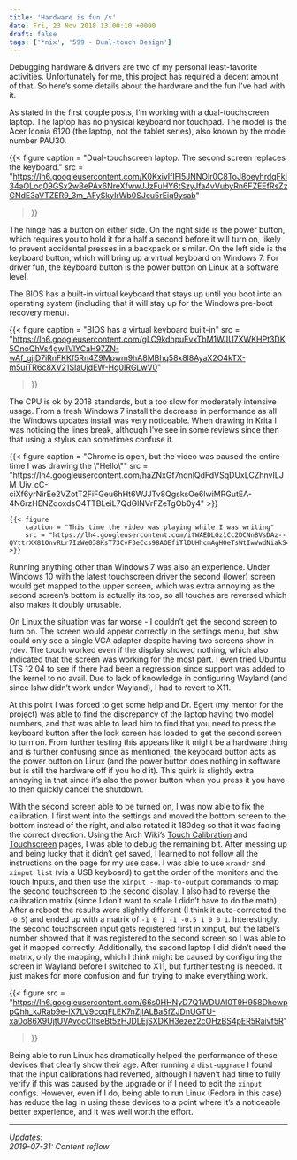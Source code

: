 ```yaml
---
title: 'Hardware is fun /s'
date: Fri, 23 Nov 2018 13:00:10 +0000
draft: false
tags: ['*nix', '599 - Dual-touch Design']
---
```


Debugging hardware & drivers are two of my personal least-favorite activities. Unfortunately for me, this project has required a decent amount of that. So here’s some details about the hardware and the fun I’ve had with it.

<!--more-->

As stated in the first couple posts, I’m working with a dual-touchscreen laptop. The laptop has no physical keyboard nor touchpad. The model is the Acer Iconia 6120 (the laptop, not the tablet series), also known by the model number PAU30.

{{< figure
    caption = "Dual-touchscreen laptop. The second screen replaces the keyboard."
    src = "https://lh6.googleusercontent.com/K0KxivIfIFl5JNNOlr0C8ToJ8oeyhrdqFkI34aOLoq09GSx2wBePAx6NreXfwwJJzFuHY6tSzyJfa4vVubyRn6FZEEfRsZzGNdE3aVTZER9_3m_AFySkyIrWb0SJeu5rEiq9ysab"
>}}

The hinge has a button on either side. On the right side is the power button, which requires you to hold it for a half a second before it will turn on, likely to prevent accidental presses in a backpack or similar. On the left side is the keyboard button, which will bring up a virtual keyboard on Windows 7. For driver fun, the keyboard button is the power button on Linux at a software level.

The BIOS has a built-in virtual keyboard that stays up until you boot into an operating system (including that it will stay up for the Windows pre-boot recovery menu).

{{< figure
    caption = "BIOS has a virtual keyboard built-in"
    src = "https://lh6.googleusercontent.com/gLC9kdhpuEvxTbM1WJU7XWKHPt3DK5OnoQhVs4gwllVlYCaH97ZN-wAf_gjiD7iRnFKKf5Rn4Z9Mpwm9hA8MBhq58x8l8AyaX2O4kTX-m5uiTR6c8XV21SlaUjdEW-Hq0IRGLwV0"
>}}

The CPU is ok by 2018 standards, but a too slow for moderately intensive usage. From a fresh Windows 7 install the decrease in performance as all the Windows updates install was very noticeable. When drawing in Krita I was noticing the lines break, although I’ve see in some reviews since then that using a stylus can sometimes confuse it.

<div class="img-wrap">
    {{< figure
        caption = "Chrome is open, but the video was paused the entire time I was drawing the \"Hello\""
        src = "https://lh4.googleusercontent.com/haZNxGf7ndnlQdFdVSqDUxLCZhnvILJM_Uiv_cC-ciXf6yrNirEe2VZotT2FiFGeu6hHt6WJJTv8QgsksOe6lwiMRGutEA-4N6rzHENZqoxdsO4TTBLeiL7QdGlNVrFZeTgOb0y4"
    >}}

    {{< figure
        caption = "This time the video was playing while I was writing"
        src = "https://lh4.googleusercontent.com/itWAEDLGz1Cc2DCNnBVsDAz--QYttrXX81OnvRLr7IzWe038KsT73CvF3eCcs98AOEfiTlDUHhcmAgH0eTsWtIwVwdNiakS4QKiKTG5G9sKzhA7tBj7kEj968zjF9rLvlSyl9_SB"
    >}}
</div>

Running anything other than Windows 7 was also an experience. Under Windows 10 with the latest touchscreen driver the second (lower) screen would get mapped to the upper screen, which was extra annoying as the second screen’s bottom is actually its top, so all touches are reversed which also makes it doubly unusable.

On Linux the situation was far worse - I couldn’t get the second screen to turn on. The screen would appear correctly in the settings menu, but lshw could only see a single VGA adapter despite having two screens show in `/dev`. The touch worked even if the display showed nothing, which also indicated that the screen was working for the most part. I even tried Ubuntu LTS 12.04 to see if there had been a regression since support was added to the kernel to no avail. Due to lack of knowledge in configuring Wayland (and since lshw didn’t work under Wayland), I had to revert to X11.

At this point I was forced to get some help and Dr. Egert (my mentor for the project) was able to find the discrepancy of the laptop having two model numbers, and that was able to lead him to find that you need to press the keyboard button after the lock screen has loaded to get the second screen to turn on. From further testing this appears like it might be a hardware thing and is further confusing since as mentioned, the keyboard button acts as the power button on Linux (and the power button does nothing in software but is still the hardware off if you hold it). This quirk is slightly extra annoying in that since it’s also the power button when you press it you have to then quickly cancel the shutdown.

With the second screen able to be turned on, I was now able to fix the calibration. I first went into the settings and moved the bottom screen to the bottom instead of the right, and also rotated it 180deg so that it was facing the correct direction. Using the Arch Wiki’s [Touch Calibration](https://wiki.archlinux.org/index.php/Calibrating_Touchscreen) and [Touchscreen](https://wiki.archlinux.org/index.php/Touchscreen) pages, I was able to debug the remaining bit. After messing up and being lucky that it didn’t get saved, I learned to not follow all the instructions on the page for my use case. I was able to use `xrandr` and `xinput list` (via a USB keyboard) to get the order of the monitors and the touch inputs, and then use the `xinput --map-to-output` commands to map the second touchscreen to the second display. I also had to reverse the calibration matrix (since I don’t want to scale I didn’t have to do the math). After a reboot the results were slightly different (I think it auto-corrected the `-0.5`) and ended up with a matrix of `-1 0 1 -1 -0.5 1 0 0 1`. Interestingly, the second touchscreen input gets registered first in xinput, but the label’s number showed that it was registered to the second screen so I was able to get it mapped correctly. Additionally, the second laptop I did didn’t need the matrix, only the mapping, which I think might be caused by configuring the screen in Wayland before I switched to X11, but further testing is needed. It just makes for more confusion and fun trying to make everything work.

{{< figure 
    src = "https://lh6.googleusercontent.com/66s0HHNyD7Q1WDUAI0T9H958DhewppQhh_kJRab9e-iX7LV9coqFLEK7nZjlALBaSfZJDnUGTU-xa0o86X9UjtUVAvocClfseBt5zHJDLEjSXDKH3ezez2cOHzBS4pER5Raivf5R"
>}}

Being able to run Linux has dramatically helped the performance of these devices that clearly show their age. After running a `dist-upgrade` I found that the input calibrations had reverted, although I haven’t had time to fully verify if this was caused by the upgrade or if I need to edit the `xinput` configs. However, even if I do, being able to run Linux (Fedora in this case) has reduce the lag in using these devices to a point where it’s a noticeable better experience, and it was well worth the effort.

---

_Updates:_  
_2019-07-31: Content reflow_